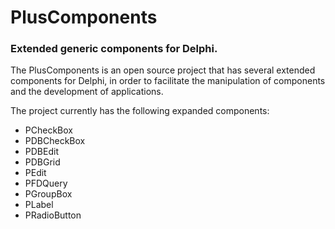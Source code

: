 # PlusComponents
### Extended generic components for Delphi.

The PlusComponents is an open source project that has several extended components for Delphi, in order to facilitate the manipulation of components and the development of applications.

The project currently has the following expanded components:
- PCheckBox
- PDBCheckBox
- PDBEdit
- PDBGrid
- PEdit
- PFDQuery
- PGroupBox
- PLabel
- PRadioButton
